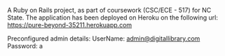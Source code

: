 A Ruby on Rails project, as part of coursework (CSC/ECE - 517) for NC State. The application has been deployed on Heroku on the following url: https://pure-beyond-35211.herokuapp.com 

Preconfigured admin details:
UserName: admin@digitallibrary.com
Password: a

